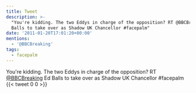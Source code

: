 ```yaml
---
title: Tweet
description: >-
  "You're kidding. The two Eddys in charge of the opposition? RT @BBCBreaking Ed
  Balls to take over as Shadow UK Chancellor #facepalm"
date: '2011-01-20T17:01:20+00:00'
mentions:
  - '@BBCBreaking'
tags:
  - facepalm
---
```

You're kidding. The two Eddys in charge of the opposition? RT [@BBCBreaking](https://twitter.com/@BBCBreaking) Ed Balls to take over as Shadow UK Chancellor #facepalm
      {{< tweet 0 0 >}}
    

